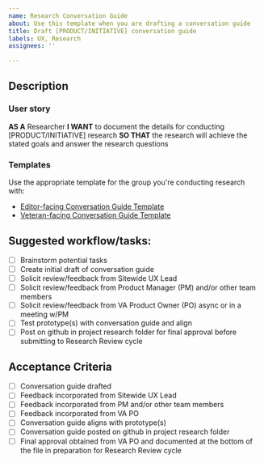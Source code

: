 ```yaml
---
name: Research Conversation Guide
about: Use this template when you are drafting a conversation guide
title: Draft [PRODUCT/INITIATIVE] conversation guide
labels: UX, Research
assignees: ''

---
```


## Description

### User story
**AS A** Researcher
**I WANT** to document the details for conducting [PRODUCT/INITIATIVE] research
**SO THAT** the research will achieve the stated goals and answer the research questions

### Templates

Use the appropriate template for the group you're conducting research with:
- [Editor-facing Conversation Guide Template](https://github.com/department-of-veterans-affairs/va.gov-team/blob/master/platform/cms/research/editor-moderation-guide.md)
- [Veteran-facing Conversation Guide Template](https://github.com/department-of-veterans-affairs/va.gov-team/blob/master/platform/research/planning/conversation-guide-template.md)

## Suggested workflow/tasks:
- [ ] Brainstorm potential tasks
- [ ] Create initial draft of conversation guide
- [ ] Solicit review/feedback from Sitewide UX Lead 
- [ ] Solicit review/feedback from Product Manager (PM) and/or other team members
- [ ] Solicit review/feedback from VA Product Owner (PO) async or in a meeting w/PM
- [ ] Test prototype(s) with conversation guide and align
- [ ] Post on github in project research folder for final approval before submitting to Research Review cycle

## Acceptance Criteria
- [ ] Conversation guide drafted
- [ ] Feedback incorporated from Sitewide UX Lead 
- [ ] Feedback incorporated from PM and/or other team members
- [ ] Feedback incorporated from VA PO 
- [ ] Conversation guide aligns with prototype(s)
- [ ] Conversation guide posted on github in project research folder
- [ ] Final approval obtained from VA PO and documented at the bottom of the file in preparation for Research Review cycle
